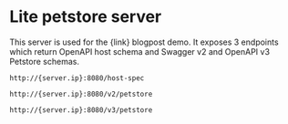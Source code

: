 # Lite petstore server
This server is used for the {link} blogpost demo. It exposes 3 endpoints which return
OpenAPI host schema and Swagger v2 and OpenAPI v3 Petstore schemas. 

```
http://{server.ip}:8080/host-spec
```

```
http://{server.ip}:8080/v2/petstore
```

```
http://{server.ip}:8080/v3/petstore
```
